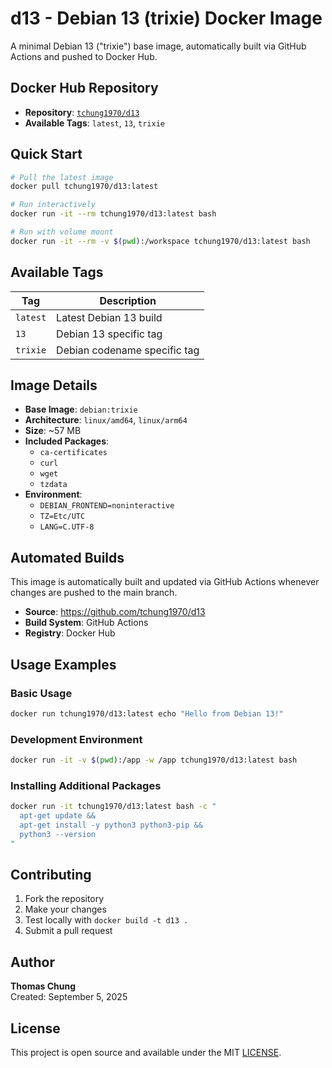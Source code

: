 # d13 - Debian 13 (trixie) Docker Image

A minimal Debian 13 ("trixie") base image, automatically built via GitHub Actions and pushed to Docker Hub.

## Docker Hub Repository

- **Repository**: [`tchung1970/d13`](https://hub.docker.com/r/tchung1970/d13)
- **Available Tags**: `latest`, `13`, `trixie`

## Quick Start

```bash
# Pull the latest image
docker pull tchung1970/d13:latest

# Run interactively
docker run -it --rm tchung1970/d13:latest bash

# Run with volume mount
docker run -it --rm -v $(pwd):/workspace tchung1970/d13:latest bash
```

## Available Tags

| Tag | Description | 
|-----|-------------|
| `latest` | Latest Debian 13 build |
| `13` | Debian 13 specific tag |
| `trixie` | Debian codename specific tag |

## Image Details

- **Base Image**: `debian:trixie`
- **Architecture**: `linux/amd64`, `linux/arm64`
- **Size**: ~57 MB
- **Included Packages**: 
  - `ca-certificates`
  - `curl`
  - `wget`  
  - `tzdata`
- **Environment**:
  - `DEBIAN_FRONTEND=noninteractive`
  - `TZ=Etc/UTC`
  - `LANG=C.UTF-8`

## Automated Builds

This image is automatically built and updated via GitHub Actions whenever changes are pushed to the main branch.

- **Source**: https://github.com/tchung1970/d13
- **Build System**: GitHub Actions
- **Registry**: Docker Hub

## Usage Examples

### Basic Usage
```bash
docker run tchung1970/d13:latest echo "Hello from Debian 13!"
```

### Development Environment
```bash
docker run -it -v $(pwd):/app -w /app tchung1970/d13:latest bash
```

### Installing Additional Packages
```bash
docker run -it tchung1970/d13:latest bash -c "
  apt-get update && 
  apt-get install -y python3 python3-pip &&
  python3 --version
"
```

## Contributing

1. Fork the repository
2. Make your changes
3. Test locally with `docker build -t d13 .`
4. Submit a pull request

## Author

**Thomas Chung**  
Created: September 5, 2025

## License

This project is open source and available under the MIT [LICENSE](LICENSE).